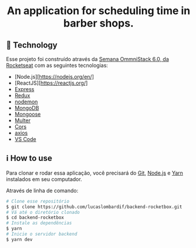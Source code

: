 <h1 align="center">
    An application for scheduling time in barber shops. <br />
</h1>

<h4 align="center"></h4>

## :rocket: Technology

Esse projeto foi construído através da [Semana OmmniStack 6.0, da Rocketseat](https://rocketseat.com.br) com as seguintes tecnologias:
-  [Node.js][https://nodejs.org/en/]
-  [ReactJS][https://reactjs.org/]
-  [Express](https://expressjs.com/)
-  [Redux](https://redux.js.org/)
-  [nodemon](https://github.com/remy/nodemon)
-  [MongoDB](https://mongodb.com)
-  [Mongoose](https://mongoosejs.com/)
-  [Multer](https://github.com/expressjs/multer)
-  [Cors](https://github.com/expressjs/cors)
-  [axios](https://github.com/axios/axios)
-  [VS Code][vc]

## :information_source: How to use

Para clonar e rodar essa aplicação, você precisará do [Git](https://git-scm.com), [Node.js][nodejs] e [Yarn][yarn] instalados em seu computador.

Através de linha de comando:

```bash
# Clone esse repositório
$ git clone https://github.com/lucaslombardif/backend-rocketbox.git
# Vá até o diretório clonado
$ cd backend-rocketbox
# Instale as dependências
$ yarn 
# Inicie o servidor backend
$ yarn dev
```

[nodejs]: https://nodejs.org/
[yarn]: https://yarnpkg.com/
[vc]: https://code.visualstudio.com/
